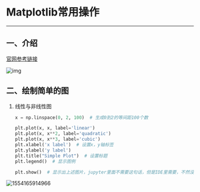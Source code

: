 # Matplotlib常用操作
---
## 一、介绍

[官网参考链接](https://matplotlib.org)

![img](https://www.matplotlib.org.cn/static/images/tutorials/anatomy.png '图示说明')



## 二、绘制简单的图

1. 线性与非线性图

    ```python
    x = np.linspace(0, 2, 100)  # 生成0到2的等间距100个数
    
    plt.plot(x, x, label='linear')  
    plt.plot(x, x**2, label='quadratic')
    plt.plot(x, x**3, label='cubic')
    plt.xlabel('x label')  # 设置x，y轴标签
    plt.ylabel('y label')
    plt.title("Simple Plot")  # 设置标题
    plt.legend()  # 显示图例
    
    plt.show()  # 显示出上述图片，jupyter里面不需要这句话，但是IDE里需要，不然没有图片。。。
    ```

![1554165914966](C:\Users\Administrator\AppData\Roaming\Typora\typora-user-images\1554165914966.png)

